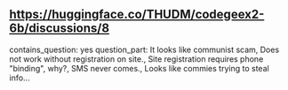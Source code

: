 ## https://huggingface.co/THUDM/codegeex2-6b/discussions/8

contains_question: yes
question_part: It looks like communist scam, Does not work without registration on site., Site registration requires phone "binding", why?, SMS never comes., Looks like commies trying to steal info...